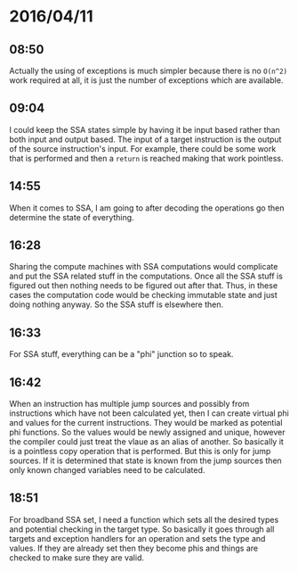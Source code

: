 # 2016/04/11

## 08:50

Actually the using of exceptions is much simpler because there is no `O(n^2)`
work required at all, it is just the number of exceptions which are available.

## 09:04

I could keep the SSA states simple by having it be input based rather than
both input and output based. The input of a target instruction is the output
of the source instruction's input. For example, there could be some work that
is performed and then a `return` is reached making that work pointless.

## 14:55

When it comes to SSA, I am going to after decoding the operations go then
determine the state of everything.

## 16:28

Sharing the compute machines with SSA computations would complicate and put the
SSA related stuff in the computations. Once all the SSA stuff is figured out
then nothing needs to be figured out after that. Thus, in these cases the
computation code would be checking immutable state and just doing nothing
anyway. So the SSA stuff is elsewhere then.

## 16:33

For SSA stuff, everything can be a "phi" junction so to speak.

## 16:42

When an instruction has multiple jump sources and possibly from
instructions which have not been calculated yet, then I can create virtual
phi and values for the current instructions. They would be marked as potential
phi functions. So the values would be newly assigned and unique, however the
compiler could just treat the vlaue as an alias of another. So basically it is
a pointless copy operation that is performed. But this is only for jump
sources. If it is determined that state is known from the jump sources then
only known changed variables need to be calculated.

## 18:51

For broadband SSA set, I need a function which sets all the desired types and
potential checking in the target type. So basically it goes through all targets
and exception handlers for an operation and sets the type and values. If they
are already set then they become phis and things are checked to make sure they
are valid.

